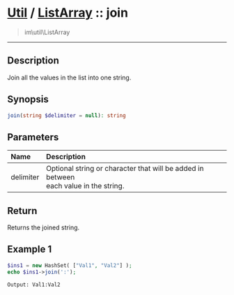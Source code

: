 # [Util](Util.md) / [ListArray](Util-ListArray.md) :: join
 > im\util\ListArray
____

## Description
Join all the values in the list into one string.

## Synopsis
```php
join(string $delimiter = null): string
```

## Parameters
| Name | Description |
| :--- | :---------- |
| delimiter | Optional string or character that will be added in between<br />each value in the string. |

## Return
Returns the joined string.

## Example 1
```php
$ins1 = new HashSet( ["Val1", "Val2"] );
echo $ins1->join(':');
```

```
Output: Val1:Val2
```
